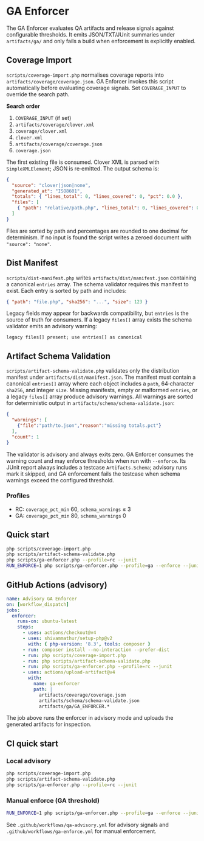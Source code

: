 # GA Enforcer

The GA Enforcer evaluates QA artifacts and release signals against configurable
thresholds. It emits JSON/TXT/JUnit summaries under `artifacts/ga/` and only
fails a build when enforcement is explicitly enabled.

## Coverage Import

`scripts/coverage-import.php` normalises coverage reports into
`artifacts/coverage/coverage.json`. GA Enforcer invokes this script
automatically before evaluating coverage signals. Set `COVERAGE_INPUT` to
override the search path.

**Search order**

1. `COVERAGE_INPUT` (if set)
2. `artifacts/coverage/clover.xml`
3. `coverage/clover.xml`
4. `clover.xml`
5. `artifacts/coverage/coverage.json`
6. `coverage.json`

The first existing file is consumed. Clover XML is parsed with
`SimpleXMLElement`; JSON is re‑emitted. The output schema is:

```json
{
  "source": "clover|json|none",
  "generated_at": "ISO8601",
  "totals": { "lines_total": 0, "lines_covered": 0, "pct": 0.0 },
  "files": [
    { "path": "relative/path.php", "lines_total": 0, "lines_covered": 0, "pct": 0.0 }
  ]
}
```

Files are sorted by path and percentages are rounded to one decimal for
determinism. If no input is found the script writes a zeroed document with
`"source": "none"`.

## Dist Manifest

`scripts/dist-manifest.php` writes `artifacts/dist/manifest.json` containing a
canonical `entries` array. The schema validator requires this manifest to
exist. Each entry is sorted by path and includes:

```json
{ "path": "file.php", "sha256": "...", "size": 123 }
```

Legacy fields may appear for backwards compatibility, but `entries` is the
source of truth for consumers. If a legacy `files[]` array exists the schema
validator emits an advisory warning:

```
legacy files[] present; use entries[] as canonical
```

## Artifact Schema Validation

`scripts/artifact-schema-validate.php` validates only the distribution manifest
under `artifacts/dist/manifest.json`. The manifest must contain a canonical
`entries[]` array where each object includes a `path`, 64‑character `sha256`, and
integer `size`. Missing manifests, empty or malformed `entries`, or a legacy
`files[]` array produce advisory warnings. All warnings are sorted for
deterministic output in `artifacts/schema/schema-validate.json`:

```json
{
  "warnings": [
    {"file":"path/to.json","reason":"missing totals.pct"}
  ],
  "count": 1
}
```

The validator is advisory and always exits zero. GA Enforcer consumes the
warning count and may enforce thresholds when run with `--enforce`. Its JUnit
report always includes a testcase `Artifacts.Schema`; advisory runs mark it
skipped, and GA enforcement fails the testcase when schema warnings exceed the
configured threshold.

### Profiles

* RC: `coverage_pct_min` 60, `schema_warnings` ≤ 3
* GA: `coverage_pct_min` 80, `schema_warnings` 0

## Quick start

```bash
php scripts/coverage-import.php
php scripts/artifact-schema-validate.php
php scripts/ga-enforcer.php --profile=rc --junit
RUN_ENFORCE=1 php scripts/ga-enforcer.php --profile=ga --enforce --junit
```

## GitHub Actions (advisory)

```yaml
name: Advisory GA Enforcer
on: [workflow_dispatch]
jobs:
  enforcer:
    runs-on: ubuntu-latest
    steps:
      - uses: actions/checkout@v4
      - uses: shivammathur/setup-php@v2
        with: { php-version: '8.3', tools: composer }
      - run: composer install --no-interaction --prefer-dist
      - run: php scripts/coverage-import.php
      - run: php scripts/artifact-schema-validate.php
      - run: php scripts/ga-enforcer.php --profile=rc --junit
      - uses: actions/upload-artifact@v4
        with:
          name: ga-enforcer
          path: |
            artifacts/coverage/coverage.json
            artifacts/schema/schema-validate.json
            artifacts/ga/GA_ENFORCER.*
```

The job above runs the enforcer in advisory mode and uploads the generated
artifacts for inspection.


## CI quick start

### Local advisory
```bash
php scripts/coverage-import.php
php scripts/artifact-schema-validate.php
php scripts/ga-enforcer.php --profile=rc --junit
```

### Manual enforce (GA threshold)
```bash
RUN_ENFORCE=1 php scripts/ga-enforcer.php --profile=ga --enforce --junit
```

See `.github/workflows/qa-advisory.yml` for advisory signals and `.github/workflows/ga-enforce.yml` for manual enforcement.

